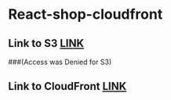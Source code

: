 # React-shop-cloudfront

## Link to S3 [LINK](http://my-custom-rs-app.s3-website-eu-west-1.amazonaws.com/)
###(Access was Denied for S3)
## Link to CloudFront [LINK](https://d1i7v3udbc7sy2.cloudfront.net/)
